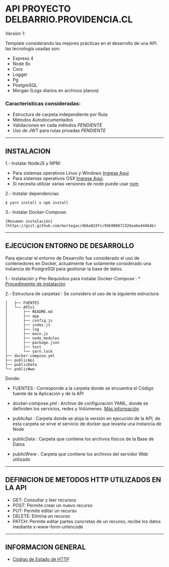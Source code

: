 # API PROYECTO DELBARRIO.PROVIDENCIA.CL


Versión 1:

Template considerando las mejores prácticas en el desarrollo de una API. las tecnología usadas son:
* Express 4
* Node 8x
* Cors
* Logger
* Pg
* PostgreSQL
* Morgan (Logs diarios en archivos planos)


### Caracteristicas consideradas:
* Estructura de carpeta independiente por Ruta
* Metodos Autodocumentados
* Validaciones en cada métodos    *PENDIENTE*
* Uso de JWT para rutas privadas  *PENDIENTE*


___________________________________________________________________________
## INSTALACION  ##

1.- Instalar NodeJS y NPM: 

* Para sistemas operativos Linux 	y Windows [Ingrese Aqui](http://www.w3resource.com/node.js/installing-node.js-windows-and-linux.php)
* Para sistemas operativos OSX [Ingrese Aqui](https://coolestguidesontheplanet.com/installing-node-js-on-macos/). 
* Si necesita utilizar varias versiones de node puede usar [nvm](https://github.com/creationix/nvm)

2.- Instalar dependencias:   
```
$ yarn install o npm install
```

3.- Instalar Docker-Compose:
	
```
[Resumen instalación](https://gist.github.com/mortegac/db6a824fcc94b900672326eabe44464b)
```


___________________________________________________________________________
## EJECUCION ENTORNO DE DESARROLLO  ##

Para ejecutar el entorno de Desarrollo fue considerado el uso de contenedores en Docker, actualmente fue solamente considerado una instancia de PostgreSQl para gestionar la base de datos.

1.- Instalación y Pre-Requisitos para instalar Docker-Compose`: 
	* [Procedimeinto de instalación](https://docs.docker.com/compose/install/#prerequisites)  

2.- Estructura de carpetas`:  Se considero el uso de la siguiente estructura 
	
```
│   ├── FUENTES
│   └── APIv1
│       ├── README.md
│       ├── app
│       ├── config.js
│       ├── index.js
│       ├── log
│       ├── main.js
│       ├── node_modules
│       ├── package.json
│       ├── test
│       └── yarn.lock
├── docker-compose.yml
├── publicApi
├── publicData
└── publicWww
```
Donde:

* FUENTES				:  Corresponde a la carpeta donde se encuentra el Código fuente de la Aplicación y de la API	

* docker-compose.yml    :  Archivo de configuración YAML, donde se definiden los servicios, redes y Volúmenes. [Más información](https://jsitech1.gitbooks.io/meet-docker/content/archivo_docker-compose_en_detalle.html)  

* publicApi				: Carpeta donde se aloja la versión en ejecución de la API, de esta carpeta se sirve el servicio de docker que levanta una instancia de Node

* publicData			: Carpeta que contiene los archivos fisicos de la Base de Datos 

* publicWww				: Carpeta que contiene los archivos del servidor Web utilizado


___________________________________________________________________________
## DEFINICION DE METODOS HTTP UTILIZADOS EN LA API ##
* GET:      Consultar y leer recursos
* POST:     Permite crear un nuevo recurso
* PUT:      Permite editar un recurso
* DELETE:   Elimina un recurso  
* PATCH:    Permite editar partes concretas de un recurso, recibe los datos mediante x-www-form-urlencode

___________________________________________________________________________
## INFORMACION GENERAL  ##

* [Código de Estado de HTTP](http://librosweb.es/tutorial/los-codigos-de-estado-de-http/)  
